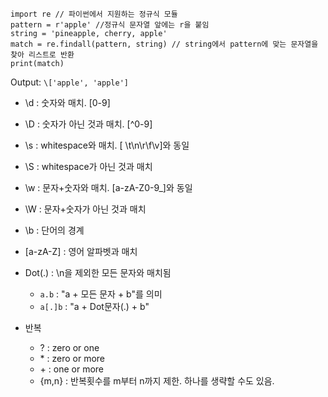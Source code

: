 ```
import re // 파이썬에서 지원하는 정규식 모듈  
pattern = r'apple' //정규식 문자열 앞에는 r을 붙임  
string = 'pineapple, cherry, apple'
match = re.findall(pattern, string) // string에서 pattern에 맞는 문자열을 찾아 리스트로 반환
print(match)
```
Output: `\['apple', 'apple']`    

- \d : 숫자와 매치. \[0-9]
- \D : 숫자가 아닌 것과 매치. \[^0-9]
- \s : whitespace와 매치. \[ \t\n\r\f\v]와 동일
- \S : whitespace가 아닌 것과 매치
- \w : 문자+숫자와 매치. \[a-zA-Z0-9_]와 동일
- \W : 문자+숫자가 아닌 것과 매치
  
- \b : 단어의 경계
- \[a-zA-Z] : 영어 알파벳과 매치
  
- Dot(.) : \n을 제외한 모든 문자와 매치됨
  - `a.b` : "a + 모든 문자 + b"를 의미
  - `a[.]b` : "a + Dot문자(.) + b"
   
- 반복
  - ? : zero or one  
  - \* : zero or more  
  - \+ : one or more 
  - {m,n} : 반복횟수를 m부터 n까지 제한. 하나를 생략할 수도 있음. 
